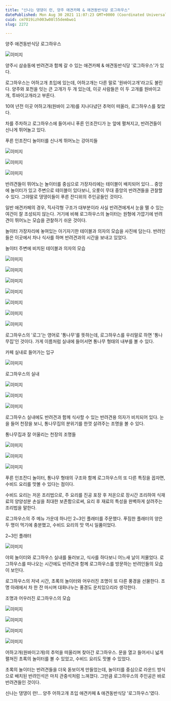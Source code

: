 ```yaml
---
title: "신나는 댕댕이 런, 양주 애견카페 & 애견동반식당 로그하우스"
datePublished: Mon Aug 30 2021 11:07:23 GMT+0000 (Coordinated Universal Time)
cuid: cm7019izh003w08l55dembwo1
slug: 2272

---
```



양주 애견동반식당 로그하우스

![이미지](https://cdn.hashnode.com/res/hashnode/image/upload/v1739251164479/716b4041-9b2a-4ceb-9c36-6f96bc0d7eac.jpeg)

양주시 삼숭동에 반려견과 함께 갈 수 있는 애견카페 & 애견동반식당 '로그하우스'가 있다.

로그하우스는 어하고개 초입에 있는데, 어하고개는 다른 말로 '원바이고개'라고도 불린다. 양주와 포천을 잇는 큰 고개가 두 개 있는데, 이곳 사람들은 이 두 고개를 원바이고개, 투바이고개라고 부른다.

10여 년전 이곳 어하고개(원바이 고개)를 지나다녔던 추억이 떠올라, 로그하우스를 찾았다.

차를 주차하고 로그하우스에 들어서니 푸른 인조잔디가 눈 앞에 펼쳐지고, 반려견들이 신나게 뛰어놀고 있다.

푸른 인조잔디 놀이터를 신나게 뛰어노는 강아지들

![이미지](https://cdn.hashnode.com/res/hashnode/image/upload/v1739251166287/cffa657d-49cc-47bb-8af8-4dc95ab799c8.jpeg)

![이미지](https://cdn.hashnode.com/res/hashnode/image/upload/v1739251168365/e544dcc2-ab9e-482e-af5a-2d3a7ca8a45d.jpeg)

![이미지](https://cdn.hashnode.com/res/hashnode/image/upload/v1739251170601/1f7c9930-04d6-4291-86e9-0f69192e788c.jpeg)

반려견들이 뛰어노는 놀이터를 중심으로 가장자리에는 테이블이 배치되어 있다... 중앙에 놀이터가 있고 주변으로 테이블이 있다보니, 오롯이 무대 중앙의 반려견들을 관찰할 수 있다. 그야말로 댕댕이들이 푸른 잔디위의 주인공들인 것이다.

일반 애견카페의 경우, 직사각형 구조가 대부분이라 사실 반려견에게서 눈을 뗄 수 있는 여건이 잘 조성되지 않는다. 거기에 비해 로그하우스의 놀이터는 원형에 가깝기에 반려견이 뛰어노는 모습을 관찰하기 쉬운 것이다.

놀이터 가장자리에 놓여있는 아기자기한 테이블과 의자의 모습을 사진에 담는다. 반려인들은 이곳에서 차나 식사를 하며 반려견과의 시간을 보내고 있었다.

놀이터 주변에 비치된 테이블과 의자의 모습

![이미지](https://cdn.hashnode.com/res/hashnode/image/upload/v1739251172429/d0c9d47a-cf4e-49dd-bfd8-0c173ff3408c.jpeg)

![이미지](https://cdn.hashnode.com/res/hashnode/image/upload/v1739251174205/b88c1ae6-a305-4432-b78e-59ffc73640cf.jpeg)

![이미지](https://cdn.hashnode.com/res/hashnode/image/upload/v1739251176319/bffa67e9-30b5-4a5b-918e-5d99cfcd1109.jpeg)

![이미지](https://cdn.hashnode.com/res/hashnode/image/upload/v1739251178121/d5143f44-f214-4349-bbc9-2ebfcd4afb08.jpeg)

![이미지](https://cdn.hashnode.com/res/hashnode/image/upload/v1739251180396/1c53b8a8-390a-4ae6-92f0-760533816b3a.jpeg)

![이미지](https://cdn.hashnode.com/res/hashnode/image/upload/v1739251182222/a57f7685-c40b-40e7-9609-8c5f0cabe78c.jpeg)

![이미지](https://cdn.hashnode.com/res/hashnode/image/upload/v1739251184339/c95412ce-7f17-4cd7-b3ad-fa8882bf5e10.jpeg)

로그하우스의 '로그'는 영어로 '통나무'를 뜻하는데, 로그하우스를 우리말로 하면 '통나무집'인 것이다. 가게 이름처럼 실내에 들어서면 통나무 형태의 내부를 볼 수 있다.

카페 실내로 들어가는 입구

![이미지](https://cdn.hashnode.com/res/hashnode/image/upload/v1739251185938/75f31305-4c35-4142-a284-94a34c1d81be.jpeg)

로그하우스의 실내

![이미지](https://cdn.hashnode.com/res/hashnode/image/upload/v1739251187810/3a260752-772f-41e1-b906-6f060eaef4b4.jpeg)

![이미지](https://cdn.hashnode.com/res/hashnode/image/upload/v1739251189685/609fca4d-8056-49b8-bbf4-3acae6b2532c.jpeg)

![이미지](https://cdn.hashnode.com/res/hashnode/image/upload/v1739251191770/3e479d60-7f32-4a6a-b25c-8f5b30f2ea3c.jpeg)

로그하우스 실내에도 반려견과 함께 식사할 수 있는 반려견용 의자가 비치되어 있다. 눈을 들어 천장을 보니, 통나무집의 분위기를 한껏 살려주는 조명을 볼 수 있다.

통나무집과 잘 어울리는 천장의 조명들

![이미지](https://cdn.hashnode.com/res/hashnode/image/upload/v1739251193759/4eb35a04-7a7f-4189-aee2-9b58959cf157.jpeg)

![이미지](https://cdn.hashnode.com/res/hashnode/image/upload/v1739251196847/6e1e65cd-16b1-4dfe-9d73-0249d154e9c3.jpeg)

![이미지](https://cdn.hashnode.com/res/hashnode/image/upload/v1739251199106/8ab6f57c-2ada-4271-a091-665acf31945b.jpeg)

푸른 인조잔디 놀이터, 통나무 형태의 구조와 함께 로그하우스의 또 다른 특징을 꼽자면, 수비드 요리를 맛볼 수 있다는 점이다.

수비드 요리는 저온 조리법으로, 주 요리를 진공 포장 후 저온으로 장시간 조리하여 식재료의 양양성분 손실을 최대한 보존함으로써, 요리 후 재료의 특성을 완벽하게 살려주는 조리법을 말한다.

로그하우스의 주 메뉴 가운데 하나인 2~3인 플래터를 주문했다. 푸짐한 플래터의 양은 두 명이 먹기에 충분했고, 수비드 요리의 맛 역시 일품이었다.

2~3인 플래터

![이미지](https://cdn.hashnode.com/res/hashnode/image/upload/v1739251201129/79556fa1-bc44-4dca-8072-6144397dd458.jpeg)

야외 놀이터와 로그하우스 실내를 둘러보고, 식사를 하다보니 어느새 날이 저물었다. 로그하우스를 떠나오는 시간에도 반려견과 함께 로그하우스를 방문하는 반려인들의 모습이 보인다.

로그하우스의 저녁 시간, 초록의 놀이터와 어우러진 조명이 또 다른 풍경을 선물한다. 조명 아래에서 차 한 잔 마시며 대화나누는 풍경도 운치있으리라 생각한다.

조명과 어우러진 로그하우스의 모습

![이미지](https://cdn.hashnode.com/res/hashnode/image/upload/v1739251203093/ff352f15-f1cd-4681-b079-d08a3ae995f7.jpeg)

![이미지](https://cdn.hashnode.com/res/hashnode/image/upload/v1739251205552/3a80510f-a7a6-4c32-94cf-387f389d8d94.jpeg)

![이미지](https://cdn.hashnode.com/res/hashnode/image/upload/v1739251207354/e498b8bc-d2d8-4758-bbac-2b1b3146d61b.jpeg)

![이미지](https://cdn.hashnode.com/res/hashnode/image/upload/v1739251209213/d0711c29-4bb4-4661-b983-47c06d3bec81.jpeg)

어하고개(원바이고개)의 추억을 떠올리며 찾아간 로그하우스. 문을 열고 들어서니 넓게 펼쳐진 초록의 놀이터를 볼 수 있었고, 수비드 요리도 맛볼 수 있었다.

초록의 놀이터는 반려견들을 더욱 돋보이게 만들었는데, 놀이터를 중심으로 라운드 방식으로 배치된 반려인석은 마치 관중석처럼 느껴졌다. 그만큼 로그하우스의 주인공은 바로 반려견들인 것이다.

신나는 댕댕이 런!... 양주 어하고개 초입 애견카페 & 애견동반식당 '로그하우스'였다.